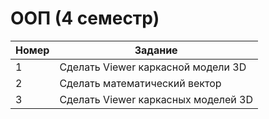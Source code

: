 # ООП (4 семестр)

| Номер | Задание |
|-------|---------|
| 1 | Сделать Viewer каркасной модели 3D |
| 2 | Сделать математический вектор |
| 3 | Сделать Viewer каркасных моделей 3D |
